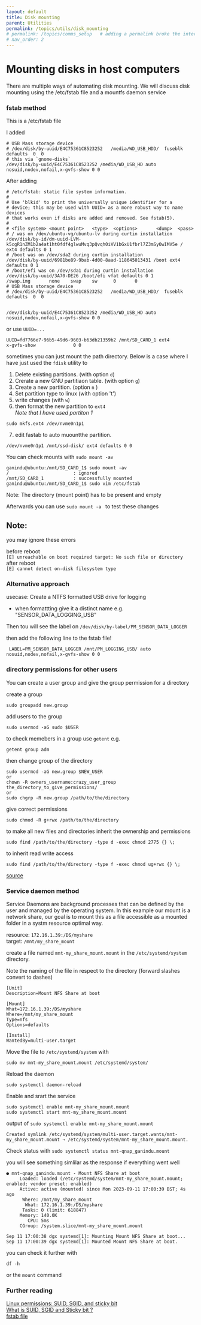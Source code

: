 ```yaml
---
layout: default
title: Disk mounting 
parent: Utilities
permalink: /topics/utils/disk_mounting
# permalink: /topics/comms_setup   # adding a permalink broke the internal linking to a topic 
# nav_order: 2
---
```



# Mounting disks in host computers 

There are multiple ways of automating disk mounting. We will discuss disk mounting using the /etc/fstab file and a mountfs daemon service 


### fstab method 


This is a /etc/fstab file 

I added 
```
# USB Mass storage device 
# /dev/disk/by-uuid/E4C75361C8523252   /media/WD_USB_HDD/  fuseblk  defaults  0  0
# this via `gnome-disks`
/dev/disk/by-uuid/E4C75361C8523252 /media/WD_USB_HD auto nosuid,nodev,nofail,x-gvfs-show 0 0
```



After adding 

```
# /etc/fstab: static file system information.
#
# Use 'blkid' to print the universally unique identifier for a
# device; this may be used with UUID= as a more robust way to name devices
# that works even if disks are added and removed. See fstab(5).
#
# <file system> <mount point>   <type>  <options>       <dump>  <pass>
# / was on /dev/ubuntu-vg/ubuntu-lv during curtin installation
/dev/disk/by-id/dm-uuid-LVM-k5cgR1nZM1b2a4at1ht0fdf4glwuMvq3pQvqh0iVV1bGxU1fbrl7Z3mSyOwIMV5e / ext4 defaults 0 1
# /boot was on /dev/sda2 during curtin installation
/dev/disk/by-uuid/6981be89-9bab-4d00-8aad-118645013431 /boot ext4 defaults 0 1
# /boot/efi was on /dev/sda1 during curtin installation
/dev/disk/by-uuid/3A70-DE26 /boot/efi vfat defaults 0 1
/swap.img       none    swap    sw      0       0
# USB Mass storage device 
# /dev/disk/by-uuid/E4C75361C8523252   /media/WD_USB_HDD/  fuseblk  defaults  0  0


/dev/disk/by-uuid/E4C75361C8523252 /media/WD_USB_HD auto nosuid,nodev,nofail,x-gvfs-show 0 0
```

or use `UUID=...`

```
UUID=fd7766e7-96b5-49d6-9603-b63db21359b2 /mnt/SD_CARD_1 ext4           x-gvfs-show              0 0
```


sometimes you can just mount the path directory. Below is a case where I have just used the `fdisk` utility to 
1. Delete existing partitions. (with option `d`)
2. Crerate a new GNU partitiaon table. (with option `g`)
3. Create a new partition. (option `n` )
4. Set partition type to linux (with option 't')
5. write changes (with `w`)
6. then format the new partition to `ext4`  
*Note that I have used partiton 1*
```
sudo mkfs.ext4 /dev/nvme0n1p1

```
7. edit fastab to auto muountthe partition.
```
/dev/nvme0n1p1 /mnt/ssd-disk/ ext4 defaults 0 0

```


You can check mounts with `sudo mount -av`
```
ganindu@ubuntu:/mnt/SD_CARD_1$ sudo mount -av
/                        : ignored
/mnt/SD_CARD_1           : successfully mounted
ganindu@ubuntu:/mnt/SD_CARD_1$ sudo vim /etc/fstab 
```

Note: The directory (mount point) has to be present and empty 

Afterwards you can use `sudo mount -a ` to test these changes

## Note: 
you may ignore these errors 

before reboot <br/>
`[E] unreachable on boot required target: No such file or directory` <br/>
after reboot <br/>
`[E] cannot detect on-disk filesystem type`



### Alternative approach 

usecase: Create a NTFS formatted USB drive for logging 
 * when formattting give it a distinct name e.g. "SENSOR_DATA_LOGGING_USB"

 Then tou will see the label on `/dev/disk/by-label/PM_SENSOR_DATA_LOGGER`

 then add the following line to the fstab file! 

```
 LABEL=PM_SENSOR_DATA_LOGGER /mnt/PM_LOGGING_USB/ auto nosuid,nodev,nofail,x-gvfs-show 0 0
```


### directory permissions for other users 

You can create a user group and give the group permission for a directory 

create a group 

```
sudo groupadd new.group
```

add users to the group 

```
sudo usermod -aG sudo $USER

```

to check memebers in a group use `getent`
e.g. 
```
getent group adm
```



then change group of the directory


```
sudo usermod -aG new.group $NEW_USER
or
chown -R owners_username:crazy_user_group the_directory_to_give_permissions/
or
sudo chgrp -R new.group /path/to/the/directory

```

give correct permissions

```
sudo chmod -R g+rwx /path/to/the/directory
```

to make all new files and directories inherit the ownership and permissions

```
sudo find /path/to/the/directory -type d -exec chmod 2775 {} \;    
``` 

to inherit read write access 

```
sudo find /path/to/the/directory -type f -exec chmod ug+rwx {} \;
```

[source](https://superuser.com/questions/19318/how-can-i-give-write-access-of-a-folder-to-all-users-in-linux)



### Service daemon method 

Service Daemons are background processes that can be defined by the user and managed by the operating system. In this example our mount is a network share, our goal is to mount this 
as a file accessible as a mounted folder in a systm resource optimal way. 


resource: `172.16.1.39:/DS/myshare`  <br/>
target: `/mnt/my_share_mount`
<br/>

create a file named `mnt-my_share_mount.mount` in the `/etc/systemd/system` directory. <br/>

Note the naming of the file in respect to the directory (forward slashes convert to dashes)


```
[Unit]
Description=Mount NFS Share at boot

[Mount]
What=172.16.1.39:/DS/myshare
Where=/mnt/my_share_mount
Type=nfs
Options=defaults

[Install]
WantedBy=multi-user.target
```

Move the file to `/etc/systemd/system` with <br/>

`sudo mv mnt-my_share_mount.mount /etc/systemd/system/`

Reload the daemon

```
sudo systemctl daemon-reload
```

Enable and srart the service

```
sudo systemctl enable mnt-my_share_mount.mount
sudo systemctl start mnt-my_share_mount.mount
```


output of `sudo systemctl enable mnt-my_share_mount.mount`
```
Created symlink /etc/systemd/system/multi-user.target.wants/mnt-my_share_mount.mount → /etc/systemd/system/mnt-my_share_mount.mount.
```



Check status with `sudo systemctl status mnt-qnap_ganindu.mount` <br/>

you will see something simlilar as the response if everything went well

```
● mnt-qnap_ganindu.mount - Mount NFS Share at boot
     Loaded: loaded (/etc/systemd/system/mnt-my_share_mount.mount; enabled; vendor preset: enabled)
     Active: active (mounted) since Mon 2023-09-11 17:00:39 BST; 4s ago
      Where: /mnt/my_share_mount
       What: 172.16.1.39:/DS/myshare
      Tasks: 0 (limit: 618847)
     Memory: 140.0K
        CPU: 5ms
     CGroup: /system.slice/mnt-my_share_mount.mount

Sep 11 17:00:38 dgx systemd[1]: Mounting Mount NFS Share at boot...
Sep 11 17:00:39 dgx systemd[1]: Mounted Mount NFS Share at boot.
```


you can check it further with 

```
df -h
```

or the `mount` command





 






### Further reading

[Linux permissions: SUID, SGID, and sticky bit](https://www.redhat.com/sysadmin/suid-sgid-sticky-bit) <br/>
[What is SUID, SGID and Sticky bit ?](https://www.thegeekdiary.com/what-is-suid-sgid-and-sticky-bit/) <br/>
[fstab file](https://wiki.debian.org/fstab) <br/>
